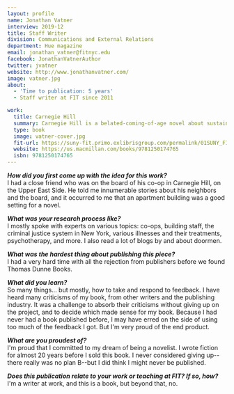 ```yaml
---
layout: profile
name: Jonathan Vatner
interview: 2019-12
title: Staff Writer
division: Communications and External Relations
department: Hue magazine
email: jonathan_vatner@fitnyc.edu
facebook: JonathanVatnerAuthor
twitter: jvatner
website: http://www.jonathanvatner.com/
image: vatner.jpg
about:
  - 'Time to publication: 5 years'
  - Staff writer at FIT since 2011

work:
  title: Carnegie Hill
  summary: Carnegie Hill is a belated-coming-of-age novel about sustaining a marriage—and knowing when to walk away. It chronicles the lives of wealthy New Yorkers and the staff who serve them, as they suffer together and rebound, struggle to free themselves from family entanglements, deceive each other out of love and weakness, and fumble their way to honesty.
  type: book
  image: vatner-cover.jpg
  fit-url: https://suny-fit.primo.exlibrisgroup.com/permalink/01SUNY_FIT/tohcu8/alma991675593504829
  website: https://us.macmillan.com/books/9781250174765
  isbn: 9781250174765
---
```

***How did you first come up with the idea for this work?***  
I had a close friend who was on the board of his co-op in Carnegie Hill, on the Upper East Side. He told me innumerable stories about his neighbors and the board, and it occurred to me that an apartment building was a good setting for a novel.

***What was your research process like?***  
I mostly spoke with experts on various topics: co-ops, building staff, the criminal justice system in New York, various illnesses and their treatments, psychotherapy, and more. I also read a lot of blogs by and about doormen.

***What was the hardest thing about publishing this piece?***  
I had a very hard time with all the rejection from publishers before we found Thomas Dunne Books.

***What did you learn?***  
So many things... but mostly, how to take and respond to feedback. I have heard many criticisms of my book, from other writers and the publishing industry. It was a challenge to absorb their criticisms without giving up on the project, and to decide which made sense for my book. Because I had never had a book published before, I may have erred on the side of using too much of the feedback I got. But I'm very proud of the end product.

***What are you proudest of?***  
I'm proud that I committed to my dream of being a novelist. I wrote fiction for almost 20 years before I sold this book. I never considered giving up--there really was no plan B--but I did think I might never be published.

***Does this publication relate to your work or teaching at FIT? If so, how?***  
I'm a writer at work, and this is a book, but beyond that, no.
